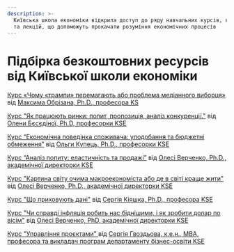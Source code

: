 ```yaml
---
description: >-
  Київська школа економіки відкрила доступ до ряду навчальних курсів, вебінарів
  та лекцій, що допоможуть прокачати розуміння економічних процесів
---
```


# Підбірка безкоштовних ресурсів від Київської школи економіки

[Курс «Чому «трампи» перемагають або проблема медіанного виборця»](http://bit.ly/3a5avLc%20) від [Максима Обрізана, Ph.D., професора KS](https://kse.ua/ua/people/maksym-obrizan/)

[Курс "Як працюють ринки: попит, пропозиція, аналіз конкуренції."](http://bit.ly/3be4xYN) від [Олени Бєсєдіної, Ph.D, професорки KSE](https://kse.ua/ua/people/elena-besedina/)

[Курс “Економічна поведінка споживача: уподобання та бюджетні обмеження”](http://bit.ly/2IYD6pB) від [Ольги Купець, Ph.D., професорки KSE](https://kse.ua/ua/people/olga-kupets/)

[Курс “Аналіз попиту: еластичність та продажі”](http://bit.ly/2J366fO) від [Олесі Верченко, Ph.D., академічної директорки KSE](https://kse.ua/ua/people/olesia-verchenko/)

[Курс "Картина світу очима макроекономіста або де в світі краще жити"](http://bit.ly/33tOUcS) від [Олесі Верченко, Ph.D., академічної директорки KSE](https://kse.ua/ua/people/olesia-verchenko/)

[Курс "Що приховують дані"](http://bit.ly/2Wtce9o) від [Сергія Кіяшка, Ph.D., професора KSE](https://kse.ua/ua/people/sergii-kiiashko/)

[Курс "Чи справді інфляція робить нас біднішими, і як зробити долар по вісім"](http://bit.ly/33xBg8w) від [Олесі Верченко, PhD, академічної директорки KSE](https://kse.ua/ua/people/olesia-verchenko/)

[Курс "Управління проєктами" ](http://bit.ly/395JdDf)від [Сергія Гвоздьова, к.е.н., МВА, професора та викладач програм департаменту бізнес-освіти KSE](https://kse.ua/ua/people/serhiy-gvozdiov/)

